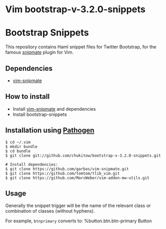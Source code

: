 Vim bootstrap-v-3.2.0-snippets
==========================

Bootstrap Snippets
==================

This repository contains  Haml snippet files for Twitter Bootstrap, for the famous [snipmate](https://github.com/garbas/vim-snipmate) plugin for Vim.

Dependencies
------------

- [vim-snipmate](https://github.com/garbas/vim-snipmate)

How to install
--------------

- Install [vim-snipmate](https://github.com/garbas/vim-snipmate) and dependencies
- Install bootstrap-snippets

Installation using [Pathogen](https://github.com/tpope/vim-pathogen)
---------------------------

    $ cd ~/.vim
    $ mkdir bundle
    $ cd bundle
    $ git clone git://github.com/chukitow/bootstrap-v-3.2.0-snippets.git

    # Install dependencies:
    $ git clone https://github.com/garbas/vim-snipmate.git
    $ git clone https://github.com/tomtom/tlib_vim.git
    $ git clone https://github.com/MarcWeber/vim-addon-mw-utils.git

Usage
-----

Generally the snippet trigger will be the name of the relevant class or combination of classes (without hyphens).

For example, `btnprimary` converts to:
%button.btn.btn-primary Button

